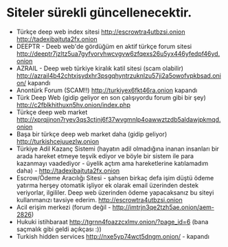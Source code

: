 
# Siteler sürekli güncellenecektir. 
* Türkçe deep web index sitesi http://escrowtra4utbzsi.onion http://tadexibajtuta2fx.onion
* DEEPTR - Deeb web'de gördüğüm en aktif türkçe forum sitesi http://deeptr7jzltz5ua7gyfvorvhwcvgvw6zfqexs26u5yx446yfedpf46yd.onion
* AZRAIL - Deep web türkiye kiralık katil sitesi (scam olabilir) http://azrail4b42chtxjsydxhr3psgqhyntrzuknlzu57ji2a5owofvpkbsad.onion/ kapandı
* Anontürk Forum (SCAM!!) http://turkiyex6fkt46ra.onion kapandı
* Türk Deep Web (gidip geliyor en son çalışıyordu forum gibi bir şey) http://c2fblkhithuxn5hv.onion/index.php
* Türkçe deep web market http://xprqjjnon7ryev3qs3ctjnj6f37wvgmnlp4oawwztzdb5aldawjpkmqd.onion
* Başa bir türkçe deep web market daha (gidip geliyor) http://turkishcejuuezlw.onion
* Türkiye Adil Kazanç Sistemi (hayatın adil olmadığına inanan insanları bir arada hareket etmeye teşvik ediyor ve böyle bir sistem ile para kazanmayı vaadediyor - üyelik açtım ama hareketlerine katılamadım daha) - http://tadexibajtuta2fx.onion
* Escrow/Ödeme Aracılığı Sitesi - şahsen birkaç defa işim düştü ödeme yatırma herşey otomatik işliyor ek olarak email üzerinden destek veriyorlar, ilgililer. Deep web üzerinden ödeme yapacaksanız bu siteyi kullanmanızı tavsiye ederim. http://escrowtra4utbzsi.onion
* Acil erişim merkezi (forum değil - http://imtrjn3qe2tzh5ae.onion/aem-2826)
* Hukuki istihbaraat http://tgrnn4foazzcxlmv.onion/?page_id=6 (bana saçmalık gibi geldi açıkçası :))
* Turkish hidden services http://nxe5yp74wct5dngm.onion/ - kapandı
